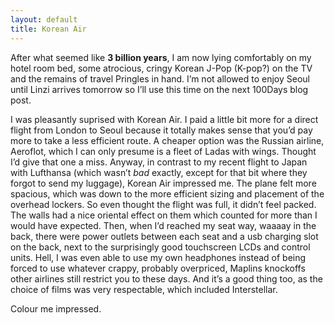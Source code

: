 ```yaml
---
layout: default
title: Korean Air
---
```


After what seemed like **3 billion years**, I am now lying comfortably on my hotel room bed, some atrocious, cringy Korean J-Pop (K-pop?) on the TV and the remains of travel Pringles in hand. I’m not allowed to enjoy Seoul until Linzi arrives tomorrow so I’ll use this time on the next 100Days blog post.

I was pleasantly suprised with Korean Air. I paid a little bit more for a direct flight from London to Seoul because it totally makes sense that you’d pay more to take a less efficient route. A cheaper option was the Russian airline, Aeroflot, which I can only presume is a fleet of Ladas with wings. Thought I’d give that one a miss. Anyway, in contrast to my recent flight to Japan with Lufthansa (which wasn’t *bad* exactly, except for that bit where they forgot to send my luggage), Korean Air impressed me. The plane felt more spacious, which was down to the more efficient sizing and placement of the overhead lockers. So even thought the flight was full, it didn’t feel packed. The walls had a nice oriental effect on them which counted for more than I would have expected. Then, when I’d reached my seat way, waaaay in the back, there were power outlets between each seat and a usb charging slot on the back, next to the surprisingly good touchscreen LCDs and control units. Hell, I was even able to use my own headphones instead of being forced to use whatever crappy, probably overpriced, Maplins knockoffs other airlines still restrict you to these days. And it’s a good thing too, as the choice of films was very respectable, which included Interstellar.

Colour me impressed.